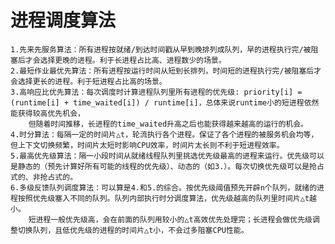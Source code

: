 # 进程调度算法 #

    1.先来先服务算法：所有进程按就绪/到达时间戳从早到晚排列成队列，早的进程执行完/被阻塞后才会选择更晚的进程。利于长进程占比高、进程数少的场景。
    2.最短作业最优先算法：所有进程按运行时间从短到长排列，时间短的进程执行完/被阻塞后才会选择更长的进程。利于短进程占比高的场景。
    3.高响应比优先算法：每次调度时计算进程队列里所有进程的优先级: priority[i] = (runtime[i] + time_waited[i]) / runtime[i]，总体来说runtime小的短进程依然能获得较高优先机会，
        但随着时间推移，长进程的time_waited升高之后也能获得越来越高的运行的机会。
    4.时分算法：每隔一定的时间片△t，轮流执行各个进程。保证了各个进程的被服务机会均等，但上下文切换频繁，时间片太短时影响CPU效率，时间片太长则不利于短进程效率。
    5.最高优先级算法：隔一小段时间从就绪线程队列里挑选优先级最高的进程来运行。优先级可以是静态的（预先计算好所有可能的线程的优先级）、动态的（如3.）。每次切换优先级可以是抢占式的、非抢占式的。
    6.多级反馈队列调度算法：可以算是4.和5.的综合。按优先级阈值预先开辟n个队列，就绪的进程按照优先级塞入不同的队列。队列内部执行时分调度算法，优先级越高的队列里时间片△t越小。
        短进程一般优先级高，会在前面的队列用较小的△t高效优先处理完；长进程会做优先级调整切换队列，且低优先级的进程的时间片△t小，不会过多阻塞CPU性能。
